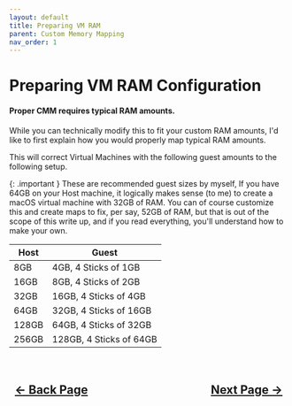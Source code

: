 ```yaml
---
layout: default
title: Preparing VM RAM
parent: Custom Memory Mapping
nav_order: 1
---
```


<style>
  .navigation-container {
    display: flex;
    justify-content: space-between;
    align-items: center;
    width: 100%;
  }
  
  .nav-button {
    margin: 10px;
  }
</style>

# Preparing VM RAM Configuration
#### Proper CMM requires typical RAM amounts.

While you can technically modify this to fit your custom RAM amounts, I'd like to first explain how you would properly map typical RAM amounts.

This will correct Virtual Machines with the following guest amounts to the following setup.

{: .important }
These are recommended guest sizes by myself, If you have 64GB on your Host machine, it logically makes sense (to me) to create a macOS virtual machine with 32GB of RAM. You can of course customize this and create maps to fix, per say, 52GB of RAM, but that is out of the scope of this write up, and if you read everything, you'll understand how to make your own.

| Host | Guest |
| ---- | ----- |
| 8GB | 4GB, 4 Sticks of 1GB |
| 16GB | 8GB, 4 Sticks of 2GB |
| 32GB | 16GB, 4 Sticks of 4GB |
| 64GB | 32GB, 4 Sticks of 16GB |
| 128GB | 64GB, 4 Sticks of 32GB |
| 256GB | 128GB, 4 Sticks of 64GB |

<h2 align="center">
  <br>
  <div class="navigation-container">
    <a class="nav-button" href="../index">&larr; Back Page</a>
    <a class="nav-button" href="../02-MemoryMaps">Next Page &rarr;</a>
  </div>
  <br>
</h2>
